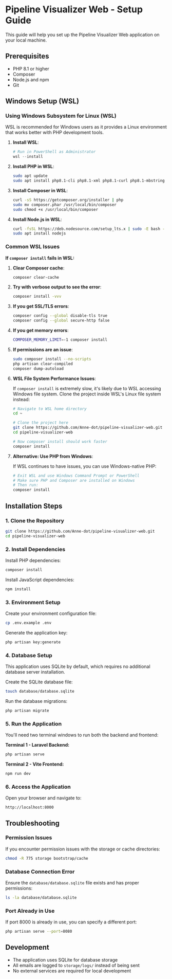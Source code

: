 # Pipeline Visualizer Web - Setup Guide

This guide will help you set up the Pipeline Visualizer Web application on your local machine.

## Prerequisites

- PHP 8.1 or higher
- Composer
- Node.js and npm
- Git

## Windows Setup (WSL)

### Using Windows Subsystem for Linux (WSL)

WSL is recommended for Windows users as it provides a Linux environment that works better with PHP development tools.

1. **Install WSL**:
   ```powershell
   # Run in PowerShell as Administrator
   wsl --install
   ```

2. **Install PHP in WSL**:
   ```bash
   sudo apt update
   sudo apt install php8.1-cli php8.1-xml php8.1-curl php8.1-mbstring php8.1-sqlite3
   ```

3. **Install Composer in WSL**:
   ```bash
   curl -sS https://getcomposer.org/installer | php
   sudo mv composer.phar /usr/local/bin/composer
   sudo chmod +x /usr/local/bin/composer
   ```

4. **Install Node.js in WSL**:
   ```bash
   curl -fsSL https://deb.nodesource.com/setup_lts.x | sudo -E bash -
   sudo apt install nodejs
   ```

### Common WSL Issues

**If `composer install` fails in WSL:**

1. **Clear Composer cache**:
   ```bash
   composer clear-cache
   ```

2. **Try with verbose output to see the error**:
   ```bash
   composer install -vvv
   ```

3. **If you get SSL/TLS errors**:
   ```bash
   composer config --global disable-tls true
   composer config --global secure-http false
   ```

4. **If you get memory errors**:
   ```bash
   COMPOSER_MEMORY_LIMIT=-1 composer install
   ```

5. **If permissions are an issue**:
   ```bash
   sudo composer install --no-scripts
   php artisan clear-compiled
   composer dump-autoload
   ```

6. **WSL File System Performance Issues**:
   
   If `composer install` is extremely slow, it's likely due to WSL accessing Windows file system. Clone the project inside WSL's Linux file system instead:
   
   ```bash
   # Navigate to WSL home directory
   cd ~
   
   # Clone the project here
   git clone https://github.com/Anne-dot/pipeline-visualizer-web.git
   cd pipeline-visualizer-web
   
   # Now composer install should work faster
   composer install
   ```

7. **Alternative: Use PHP from Windows**:
   
   If WSL continues to have issues, you can use Windows-native PHP:
   ```bash
   # Exit WSL and use Windows Command Prompt or PowerShell
   # Make sure PHP and Composer are installed on Windows
   # Then run:
   composer install
   ```

## Installation Steps

### 1. Clone the Repository

```bash
git clone https://github.com/Anne-dot/pipeline-visualizer-web.git
cd pipeline-visualizer-web
```

### 2. Install Dependencies

Install PHP dependencies:
```bash
composer install
```

Install JavaScript dependencies:
```bash
npm install
```

### 3. Environment Setup

Create your environment configuration file:
```bash
cp .env.example .env
```

Generate the application key:
```bash
php artisan key:generate
```

### 4. Database Setup

This application uses SQLite by default, which requires no additional database server installation.

Create the SQLite database file:
```bash
touch database/database.sqlite
```

Run the database migrations:
```bash
php artisan migrate
```

### 5. Run the Application

You'll need two terminal windows to run both the backend and frontend:

**Terminal 1 - Laravel Backend:**
```bash
php artisan serve
```

**Terminal 2 - Vite Frontend:**
```bash
npm run dev
```

### 6. Access the Application

Open your browser and navigate to:
```
http://localhost:8000
```

## Troubleshooting

### Permission Issues
If you encounter permission issues with the storage or cache directories:
```bash
chmod -R 775 storage bootstrap/cache
```

### Database Connection Error
Ensure the `database/database.sqlite` file exists and has proper permissions:
```bash
ls -la database/database.sqlite
```

### Port Already in Use
If port 8000 is already in use, you can specify a different port:
```bash
php artisan serve --port=8080
```

## Development

- The application uses SQLite for database storage
- All emails are logged to `storage/logs/` instead of being sent
- No external services are required for local development